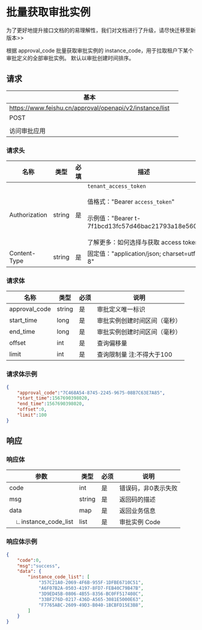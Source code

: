 # 批量获取审批实例
<md-alert type="error">
为了更好地提升接口文档的的易理解性，我们对文档进行了升级，请尽快迁移至新版本>>
</md-alert>

根据 approval_code 批量获取审批实例的 instance_code，用于拉取租户下某个审批定义的全部审批实例。
默认以审批创建时间排序。

## 请求
| 基本 |  |
| --- | --- |
| https://www.feishu.cn/approval/openapi/v2/instance/list |
| POST |
|  |
| 访问审批应用 |


### 请求头
| 名称 | 类型 | 必填 | 描述 |
| --- | --- | --- | --- |
| Authorization | string | 是 | `tenant_access_token`<br> <br>值格式："Bearer `access_token`"<br><br>示例值："Bearer t-7f1bcd13fc57d46bac21793a18e560"<br> <br> 了解更多：如何选择与获取 access token |
| Content-Type | string | 是 | 固定值："application/json; charset=utf-8" |



### 请求体

| 名称         | 类型           | 必须        | 说明        |
| --------- | --------------- | -------   | --------- |
|approval_code | string | 是 |  审批定义唯一标识 |
|start_time |long | 是 | 审批实例创建时间区间（毫秒）  |
|end_time | long | 是 |审批实例创建时间区间（毫秒） |
|offset | int | 是 | 查询偏移量 |
|limit | int | 是 | 查询限制量 注:不得大于100 |

### 请求体示例

```json
{
    "approval_code":"7C468A54-8745-2245-9675-08B7C63E7A85",
    "start_time":1567690398020,
    "end_time":1567690398020,
    "offset":0,
    "limit":100
}
````

## 响应

### 响应体

| 参数         |类型         |必须  | 说明        |
| --------- | ----------|----- | --------- |
|code |int |是 |错误码，非0表示失败 |
|msg | string |是| 返回码的描述|
|data | map |是| 返回业务信息 |
|&emsp;∟instance_code_list|list<string>|是|审批实例 Code|


### 响应体示例

```json
{
    "code":0,
    "msg":"success",
    "data": {
    	"instance_code_list": [
            "357C21A0-2069-4F6B-955F-1DFBE6710C51",
            "A6F07B2A-0503-4197-8FD7-FEB40C79B47B",
            "3D9ED45B-0806-4B55-8356-BC0FF517408C",
            "33BF276D-0217-436D-A565-3081E5000E63",
            "F7765ABC-2609-49D3-B040-1BCBFD15E3B8",
        ]
    }
}
```
